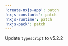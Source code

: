```yaml
---
'create-nxjs-app': patch
'nxjs-constants': patch
'nxjs-runtime': patch
'nxjs-pack': patch
---
```


Update `typescript` to v5.2.2
